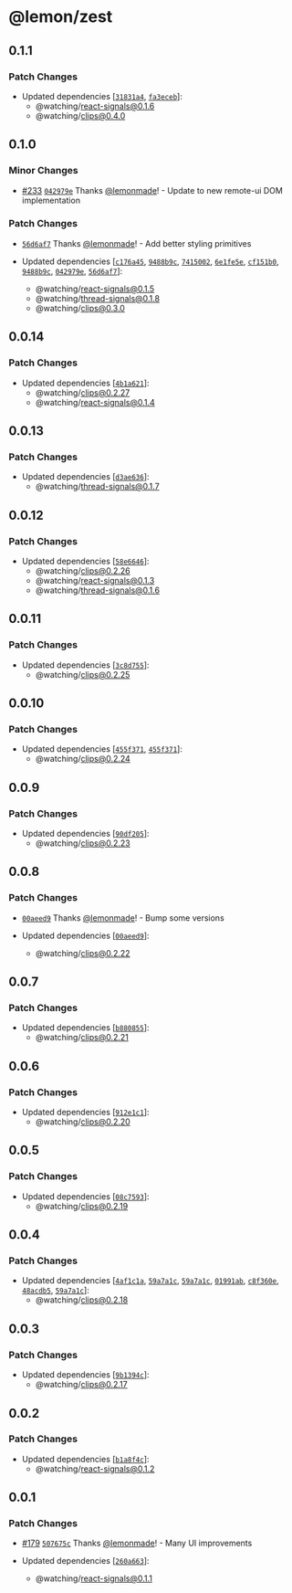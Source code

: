 # @lemon/zest

## 0.1.1

### Patch Changes

- Updated dependencies [[`31831a4`](https://github.com/lemonmade/watch/commit/31831a4814c291ab9a0ff564a075324ac45c9ba4), [`fa3eceb`](https://github.com/lemonmade/watch/commit/fa3eceb9d492ae37636683de0c2356e5919fa5e8)]:
  - @watching/react-signals@0.1.6
  - @watching/clips@0.4.0

## 0.1.0

### Minor Changes

- [#233](https://github.com/lemonmade/watch/pull/233) [`042979e`](https://github.com/lemonmade/watch/commit/042979e719f4877342e60fa16cdafc10e8c295bc) Thanks [@lemonmade](https://github.com/lemonmade)! - Update to new remote-ui DOM implementation

### Patch Changes

- [`56d6af7`](https://github.com/lemonmade/watch/commit/56d6af7685722d31becef445969b8c2f62a2855d) Thanks [@lemonmade](https://github.com/lemonmade)! - Add better styling primitives

- Updated dependencies [[`c176a45`](https://github.com/lemonmade/watch/commit/c176a45a7289e1fedcd88d45510cd042285d4436), [`9488b9c`](https://github.com/lemonmade/watch/commit/9488b9c5e07161aeac8ff4d1f29666fe9aa76a0d), [`7415002`](https://github.com/lemonmade/watch/commit/74150021db9431ab8d84435482d5dc6e1fc00883), [`6e1fe5e`](https://github.com/lemonmade/watch/commit/6e1fe5e33121d2373e5c40727b926b10efa22d53), [`cf151b0`](https://github.com/lemonmade/watch/commit/cf151b0f1bb61e2873a33fce7710f0d09f97f087), [`9488b9c`](https://github.com/lemonmade/watch/commit/9488b9c5e07161aeac8ff4d1f29666fe9aa76a0d), [`042979e`](https://github.com/lemonmade/watch/commit/042979e719f4877342e60fa16cdafc10e8c295bc), [`56d6af7`](https://github.com/lemonmade/watch/commit/56d6af7685722d31becef445969b8c2f62a2855d)]:
  - @watching/react-signals@0.1.5
  - @watching/thread-signals@0.1.8
  - @watching/clips@0.3.0

## 0.0.14

### Patch Changes

- Updated dependencies [[`4b1a621`](https://github.com/lemonmade/watch/commit/4b1a62199c4595cc5c9a781e0151808f2332f472)]:
  - @watching/clips@0.2.27
  - @watching/react-signals@0.1.4

## 0.0.13

### Patch Changes

- Updated dependencies [[`d3ae636`](https://github.com/lemonmade/watch/commit/d3ae63658c191a2b23a5f10ea01e70a9756829f9)]:
  - @watching/thread-signals@0.1.7

## 0.0.12

### Patch Changes

- Updated dependencies [[`58e6646`](https://github.com/lemonmade/watch/commit/58e664658378424779f2cc9700f6565deb48de08)]:
  - @watching/clips@0.2.26
  - @watching/react-signals@0.1.3
  - @watching/thread-signals@0.1.6

## 0.0.11

### Patch Changes

- Updated dependencies [[`3c8d755`](https://github.com/lemonmade/watch/commit/3c8d75522738af1f68f276bbe4fc5af0427da266)]:
  - @watching/clips@0.2.25

## 0.0.10

### Patch Changes

- Updated dependencies [[`455f371`](https://github.com/lemonmade/watch/commit/455f371bd7a172693dfb5c5d49165723afb41083), [`455f371`](https://github.com/lemonmade/watch/commit/455f371bd7a172693dfb5c5d49165723afb41083)]:
  - @watching/clips@0.2.24

## 0.0.9

### Patch Changes

- Updated dependencies [[`90df205`](https://github.com/lemonmade/watch/commit/90df205a6b3d460c10dc7aca6f419e44b7ee0d2b)]:
  - @watching/clips@0.2.23

## 0.0.8

### Patch Changes

- [`00aeed9`](https://github.com/lemonmade/watch/commit/00aeed9ebb65e73d045428f465ce037b4642b2fa) Thanks [@lemonmade](https://github.com/lemonmade)! - Bump some versions

- Updated dependencies [[`00aeed9`](https://github.com/lemonmade/watch/commit/00aeed9ebb65e73d045428f465ce037b4642b2fa)]:
  - @watching/clips@0.2.22

## 0.0.7

### Patch Changes

- Updated dependencies [[`b880855`](https://github.com/lemonmade/watch/commit/b88085566033c235acab53ea19805102f60d9eec)]:
  - @watching/clips@0.2.21

## 0.0.6

### Patch Changes

- Updated dependencies [[`912e1c1`](https://github.com/lemonmade/watch/commit/912e1c1f0fa5c6bf2b61ad667fd5072206aeb531)]:
  - @watching/clips@0.2.20

## 0.0.5

### Patch Changes

- Updated dependencies [[`08c7593`](https://github.com/lemonmade/watch/commit/08c75930831ed84c1059403147713fdc62a6dfcf)]:
  - @watching/clips@0.2.19

## 0.0.4

### Patch Changes

- Updated dependencies [[`4af1c1a`](https://github.com/lemonmade/watch/commit/4af1c1a8ea612777f85e96e2853cfc6f6cb46ba3), [`59a7a1c`](https://github.com/lemonmade/watch/commit/59a7a1c7e62df7c137b4d405efcc302bf884948c), [`59a7a1c`](https://github.com/lemonmade/watch/commit/59a7a1c7e62df7c137b4d405efcc302bf884948c), [`01991ab`](https://github.com/lemonmade/watch/commit/01991ab6ae592caa212e01bd7a6514227ecca76e), [`c8f360e`](https://github.com/lemonmade/watch/commit/c8f360ec384d868663d940ae19d29a1351150e75), [`48acdb5`](https://github.com/lemonmade/watch/commit/48acdb55dc5fafe26d1d642b3e0b73a73fad7a6d), [`59a7a1c`](https://github.com/lemonmade/watch/commit/59a7a1c7e62df7c137b4d405efcc302bf884948c)]:
  - @watching/clips@0.2.18

## 0.0.3

### Patch Changes

- Updated dependencies [[`9b1394c`](https://github.com/lemonmade/watch/commit/9b1394cfeff9e32afad1988d6cde0f87902dc50f)]:
  - @watching/clips@0.2.17

## 0.0.2

### Patch Changes

- Updated dependencies [[`b1a8f4c`](https://github.com/lemonmade/watch/commit/b1a8f4cfa46c74ceda4eab09c4277626e16de2c3)]:
  - @watching/react-signals@0.1.2

## 0.0.1

### Patch Changes

- [#179](https://github.com/lemonmade/watch/pull/179) [`507675c`](https://github.com/lemonmade/watch/commit/507675cf02c2ac0b8d68c4e663188d2bba79a1ad) Thanks [@lemonmade](https://github.com/lemonmade)! - Many UI improvements

- Updated dependencies [[`260a663`](https://github.com/lemonmade/watch/commit/260a6636fdc376c0e8a8fda3867b19c2abf0e972)]:
  - @watching/react-signals@0.1.1
